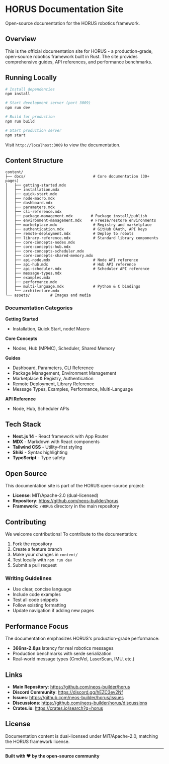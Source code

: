 # HORUS Documentation Site

Open-source documentation for the HORUS robotics framework.

## Overview

This is the official documentation site for HORUS - a production-grade, open-source robotics framework built in Rust. The site provides comprehensive guides, API references, and performance benchmarks.

## Running Locally

```bash
# Install dependencies
npm install

# Start development server (port 3009)
npm run dev

# Build for production
npm run build

# Start production server
npm start
```

Visit `http://localhost:3009` to view the documentation.

## Content Structure

```
content/
├── docs/                              # Core documentation (30+ pages)
│   ├── getting-started.mdx
│   ├── installation.mdx
│   ├── quick-start.mdx
│   ├── node-macro.mdx
│   ├── dashboard.mdx
│   ├── parameters.mdx
│   ├── cli-reference.mdx
│   ├── package-management.mdx        # Package install/publish
│   ├── environment-management.mdx    # Freeze/restore environments
│   ├── marketplace.mdx                # Registry and marketplace
│   ├── authentication.mdx             # GitHub OAuth, API keys
│   ├── remote-deployment.mdx          # Deploy to robots
│   ├── library-reference.mdx          # Standard library components
│   ├── core-concepts-nodes.mdx
│   ├── core-concepts-hub.mdx
│   ├── core-concepts-scheduler.mdx
│   ├── core-concepts-shared-memory.mdx
│   ├── api-node.mdx                   # Node API reference
│   ├── api-hub.mdx                    # Hub API reference
│   ├── api-scheduler.mdx              # Scheduler API reference
│   ├── message-types.mdx
│   ├── examples.mdx
│   ├── performance.mdx
│   ├── multi-language.mdx             # Python & C bindings
│   └── architecture.mdx
└── assets/         # Images and media
```

### Documentation Categories

**Getting Started**
- Installation, Quick Start, node! Macro

**Core Concepts**
- Nodes, Hub (MPMC), Scheduler, Shared Memory

**Guides**
- Dashboard, Parameters, CLI Reference
- Package Management, Environment Management
- Marketplace & Registry, Authentication
- Remote Deployment, Library Reference
- Message Types, Examples, Performance, Multi-Language

**API Reference**
- Node, Hub, Scheduler APIs

## Tech Stack

- **Next.js 14** - React framework with App Router
- **MDX** - Markdown with React components
- **Tailwind CSS** - Utility-first styling
- **Shiki** - Syntax highlighting
- **TypeScript** - Type safety

## Open Source

This documentation site is part of the HORUS open-source project:

- **License**: MIT/Apache-2.0 (dual-licensed)
- **Repository**: https://github.com/neos-builder/horus
- **Framework**: `/HORUS` directory in the main repository

## Contributing

We welcome contributions! To contribute to the documentation:

1. Fork the repository
2. Create a feature branch
3. Make your changes in `content/`
4. Test locally with `npm run dev`
5. Submit a pull request

### Writing Guidelines

- Use clear, concise language
- Include code examples
- Test all code snippets
- Follow existing formatting
- Update navigation if adding new pages

## Performance Focus

The documentation emphasizes HORUS's production-grade performance:

- **366ns-2.8μs** latency for real robotics messages
- Production benchmarks with serde serialization
- Real-world message types (CmdVel, LaserScan, IMU, etc.)

## Links

- **Main Repository**: https://github.com/neos-builder/horus
- **Discord Community**: https://discord.gg/hEZC3ev2Nf
- **Issues**: https://github.com/neos-builder/horus/issues
- **Discussions**: https://github.com/neos-builder/horus/discussions
- **Crates.io**: https://crates.io/search?q=horus

## License

Documentation content is dual-licensed under MIT/Apache-2.0, matching the HORUS framework license.

---

**Built with ❤️ by the open-source community**
